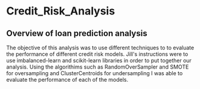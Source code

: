 # Credit_Risk_Analysis

## Overview of loan prediction analysis

The objective of this analysis was to use different techniques to to evaluate the performance of different credit risk models. Jill's instructions were to use imbalanced-learn and scikit-learn libraries in order to put together our analysis. Using the algorithims such as RandomOverSampler and SMOTE for oversampling and ClusterCentroids for undersampling I was able to evaluate the performance of each of the models. 
